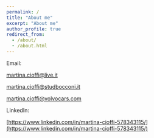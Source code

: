 ```yaml
---
permalink: /
title: "About me"
excerpt: "About me"
author_profile: true
redirect_from: 
  - /about/
  - /about.html
---
```


Email:

martina.cioffi@live.it

martina.cioffi@studbocconi.it

martina.cioffi@volvocars.com

LinkedIn:

[https://www.linkedin.com/in/martina-cioffi-578343115/](https://www.linkedin.com/in/martina-cioffi-578343115/)
